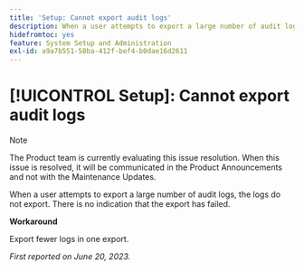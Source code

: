 ```yaml
---
title: 'Setup: Cannot export audit logs'
description: When a user attempts to export a large number of audit logs, the logs do not export. There is no indication that the export has failed.
hidefromtoc: yes
feature: System Setup and Administration
exl-id: a9a7b551-58ba-412f-bef4-b0dae16d2611
---
```

# [!UICONTROL Setup]: Cannot export audit logs

>[!NOTE]
>
>The Product team is currently evaluating this issue resolution. When this issue is resolved, it will be communicated in the Product Announcements and not with the Maintenance Updates.

When a user attempts to export a large number of audit logs, the logs do not export. There is no indication that the export has failed.

**Workaround**

Export fewer logs in one export.

_First reported on June 20, 2023._
